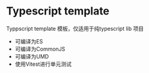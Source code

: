 # Typescript template 
Typpscript template 模板，仅适用于纯typescript lib 项目
* 可编译为ES
* 可编译为CommonJS
* 可编译为UMD
* 使用Vitest进行单元测试